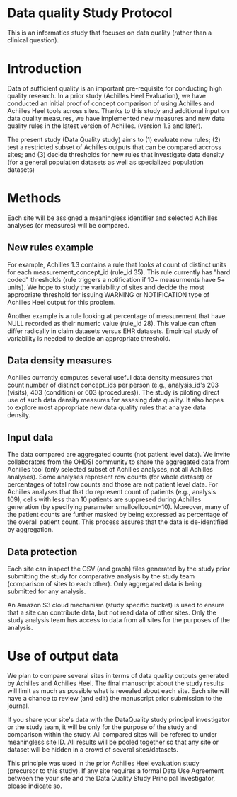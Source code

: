 # Data quality Study Protocol

This is an informatics study that focuses on data quality (rather than a clinical question).

# Introduction

Data of sufficient quality is an important pre-requisite for conducting high quality research. In a prior study (Achilles Heel Evaluation), we have conducted an initial proof of concept comparison of using Achilles and Achilles Heel tools across sites. Thanks to this study and additional input on data quality measures, we have implemented new measures and new data quality rules in the latest version of Achilles. (version 1.3 and later). 

The present study (Data Quality study) aims to (1) evaluate new rules; (2) test a restricted subset of Achilles outputs that can be compared accross sites; and (3) decide thresholds for new rules that investigate data density (for a general population datasets as well as specialized population datasets)

# Methods
Each site will be assigned a meaningless identifier and selected Achilles analyses (or measures) will be compared.

## New rules example
For example, Achilles 1.3 contains a rule that looks at count of distinct units for each measurement_concept_id (rule_id 35). This rule currently has "hard coded" thresholds (rule triggers a notification if 10+ measurments have 5+ units). We hope to study the variability of sites and decide the most appropriate threshold for issuing WARNING or NOTIFICATION type of Achilles Heel output for this problem.

Another example is a rule looking at percentage of measurement that have NULL recorded as their numeric value (rule_id 28). This value can often differ radically in claim datasets versus EHR datasets. Empirical study of variability is needed to decide an appropriate threshold.

## Data density measures
Achilles currently computes several useful data density measures that count number of distinct concept_ids per person (e.g., analysis_id's 203 (visits), 403 (condition) or 603 (procedures)). The study is piloting direct use of such data density measures for assesing data quality. It also hopes to explore most appropriate new data quality rules that analyze data density.


## Input data
The data compared are aggregated counts (not patient level data). We invite collaborators from the OHDSI community to share the aggregated data from Achilles tool (only selected subset of Achilles analyses, not all Achilles analyses). Some analyses represent row counts (for whole dataset) or percentages of total row counts and those are  not patient level data. For Achilles analyses that that do represent count of patients (e.g., analysis 109), cells with less than 10 patients are suppresed  during Achilles generation (by specifying parameter  smallcellcount=10). Moreover, many of the patient counts are further masked by being expressed as percentage of the overall patient count. This process assures that the data is de-identified by aggregation.


## Data protection
Each site can inspect the CSV (and graph) files generated by the study prior submitting the study for comparative analysis by the study team (comparison of sites to each other). Only aggregated data is being submitted for any analysis. 

An Amazon S3 cloud mechanism (study specific bucket) is used to ensure that a site can contribute data, but not read data of other sites. Only the study analysis team has access to data from all sites for the purposes of the analysis.



# Use of output data
We plan to compare several sites in terms of data quality outputs generated by Achilles and Achilles Heel. The final manuscript about the study results will limit as much as possible what is revealed about each site. Each site will have a chance to review (and edit) the manuscript prior submission to the journal.

If you share your site's data with the DataQuality study principal investigator or the study team, it will be only for the purpose of the study and comparison within the study. All compared sites will be refered to under meaningless site ID. All results will be pooled together so that any site or dataset will be hidden in a crowd of several sites/datasets.

This principle was used in the prior Achilles Heel evaluation study (precursor to this study). If any site requires a formal Data Use Agreement between the your site and the Data Quality Study Principal Investigator, please indicate so. 

